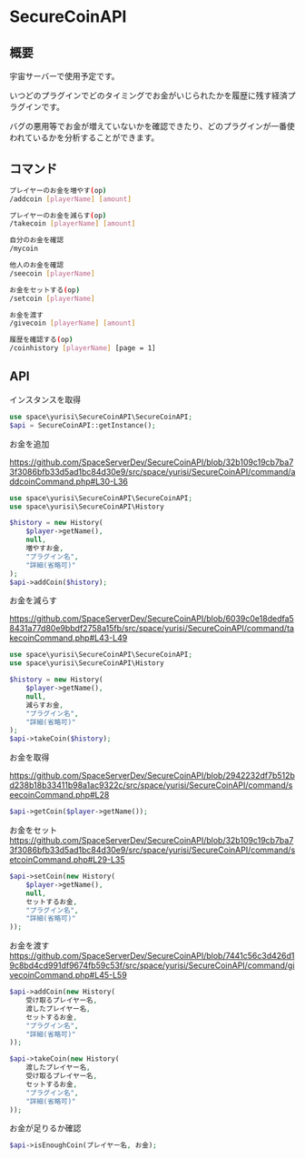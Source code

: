 # SecureCoinAPI

## 概要　

宇宙サーバーで使用予定です。

いつどのプラグインでどのタイミングでお金がいじられたかを履歴に残す経済プラグインです。

バグの悪用等でお金が増えていないかを確認できたり、どのプラグインが一番使われているかを分析することができます。

## コマンド

```bash
プレイヤーのお金を増やす(op)
/addcoin [playerName] [amount]

プレイヤーのお金を減らす(op)
/takecoin [playerName] [amount]

自分のお金を確認
/mycoin

他人のお金を確認
/seecoin [playerName]

お金をセットする(op)
/setcoin [playerName]

お金を渡す
/givecoin [playerName] [amount]

履歴を確認する(op)
/coinhistory [playerName] [page = 1]
```

## API

インスタンスを取得

```php
use space\yurisi\SecureCoinAPI\SecureCoinAPI;
$api = SecureCoinAPI::getInstance();
```

お金を追加

https://github.com/SpaceServerDev/SecureCoinAPI/blob/32b109c19cb7ba73f3086bfb33d5ad1bc84d30e9/src/space/yurisi/SecureCoinAPI/command/addcoinCommand.php#L30-L36

```php
use space\yurisi\SecureCoinAPI\SecureCoinAPI;
use space\yurisi\SecureCoinAPI\History

$history = new History(
    $player->getName(),
    null,
    増やすお金,
    "プラグイン名",
    "詳細(省略可)"
);
$api->addCoin($history);
```

お金を減らす

https://github.com/SpaceServerDev/SecureCoinAPI/blob/6039c0e18dedfa58431a77d80e9bbdf2758a15fb/src/space/yurisi/SecureCoinAPI/command/takecoinCommand.php#L43-L49

```php
use space\yurisi\SecureCoinAPI\SecureCoinAPI;
use space\yurisi\SecureCoinAPI\History

$history = new History(
    $player->getName(),
    null,
    減らすお金,
    "プラグイン名",
    "詳細(省略可)"
);
$api->takeCoin($history);
```

お金を取得

https://github.com/SpaceServerDev/SecureCoinAPI/blob/2942232df7b512bd238b18b33411b98a1ac9322c/src/space/yurisi/SecureCoinAPI/command/seecoinCommand.php#L28

```php
$api->getCoin($player->getName());
```

お金をセット
https://github.com/SpaceServerDev/SecureCoinAPI/blob/32b109c19cb7ba73f3086bfb33d5ad1bc84d30e9/src/space/yurisi/SecureCoinAPI/command/setcoinCommand.php#L29-L35

```php
$api->setCoin(new History(
    $player->getName(),
    null,
    セットするお金,
    "プラグイン名",
    "詳細(省略可)"
));
```

お金を渡す
https://github.com/SpaceServerDev/SecureCoinAPI/blob/7441c56c3d426d19c8bd4cd991df9674fb59c53f/src/space/yurisi/SecureCoinAPI/command/givecoinCommand.php#L45-L59

```php
$api->addCoin(new History(
    受け取るプレイヤー名,
    渡したプレイヤー名,
    セットするお金,
    "プラグイン名",
    "詳細(省略可)"
));

$api->takeCoin(new History(
    渡したプレイヤー名,
    受け取るプレイヤー名,
    セットするお金,
    "プラグイン名",
    "詳細(省略可)"
));
```

お金が足りるか確認
```php
$api->isEnoughCoin(プレイヤー名, お金);
```